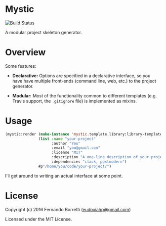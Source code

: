 # Mystic

[![Build Status](https://travis-ci.org/roswell/mystic.svg?branch=master)](https://travis-ci.org/roswell/mystic)

A modular project skeleton generator.

# Overview

Some features:

* **Declarative:** Options are specified in a declarative interface, so you have
  have multiple front-ends (command line, web, etc.) to the project generator.

* **Modular:** Most of the functionality common to different templates
  (e.g. Travis support, the `.gitignore` file) is implemented as mixins.

# Usage

```lisp
(mystic:render (make-instance 'mystic.template.library:library-template)
               (list :name "your-project"
                     :author "You"
                     :email "you@gmail.com"
                     :license "MIT"
                     :description "A one-line description of your project."
                     :dependencies "clack, postmodern")
               #p"/home/you/code/your-project/")
```

I'll get around to writing an actual interface at some point.

# License

Copyright (c) 2016 Fernando Borretti (eudoxiahp@gmail.com)

Licensed under the MIT License.
